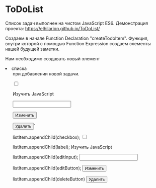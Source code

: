 # ToDoList

Список задач выполнен на чистом JavaScript ES6. Демонстрация проекта: https://elhilarion.github.io/ToDoList/

Создаем в начале Function Declaration "createTodoItem". Функция, внутри которой с помощью Function Expression создаем элементы нашей будущей заметки. 

Нам необходимо создавать новый элемент <li> списка <ul> при добавлении новой задачи. 

<input class="checkbox" type="checkbox">
  
<label class="title">Изучить JavaScript</label>
  
<input class="textfield" type="text">
  
<button class="edit">Изменить</button>
  
<button class="delete">Удалить</button>`

listItem.appendChild(checkbox);
<input class="checkbox" type="checkbox">

listItem.appendChild(label);
<label class="title">Изучить JavaScript</label>

listItem.appendChild(editInput);
<input class="textfield" type="text">

listItem.appendChild(editButton);
<button class="edit">Изменить</button>

listItem.appendChild(deleteButton)
<button class="delete">Удалить</button>
